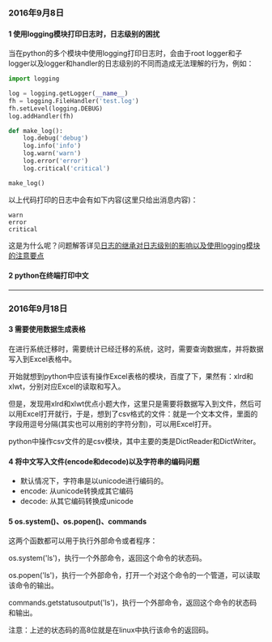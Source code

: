 ### 2016年9月8日

#### 1 使用logging模块打印日志时，日志级别的困扰

当在python的多个模块中使用logging打印日志时，会由于root logger和子logger以及logger和handler的日志级别的不同而造成无法理解的行为，例如：

```python
import logging

log = logging.getLogger(__name__)
fh = logging.FileHandler('test.log')
fh.setLevel(logging.DEBUG)
log.addHandler(fh)

def make_log():
    log.debug('debug')
    log.info('info')
    log.warn('warn')
    log.error('error')
    log.critical('critical')

make_log()
```

以上代码打印的日志中会有如下内容(这里只给出消息内容)：

```
warn
error
critical
```

这是为什么呢？问题解答详见[日志的继承对日志级别的影响以及使用logging模块的注意要点](https://github.com/luofengmacheng/python/blob/master/logging_level.md)

#### 2 python在终端打印中文

---

### 2016年9月18日

#### 3 需要使用数据生成表格

在进行系统迁移时，需要统计已经迁移的系统，这时，需要查询数据库，并将数据写入到Excel表格中。

开始就想到python中应该有操作Excel表格的模块，百度了下，果然有：xlrd和xlwt，分别对应Excel的读取和写入。

但是，发现用xlrd和xlwt优点小题大作，这里只是需要将数据写入到文件，然后可以用Excel打开就行，于是，想到了csv格式的文件：就是一个文本文件，里面的字段用逗号分隔(其实也可以用别的字符分割)，可以用Excel打开。

python中操作csv文件的是csv模块，其中主要的类是DictReader和DictWriter。

#### 4 将中文写入文件(encode和decode)以及字符串的编码问题

* 默认情况下，字符串是以unicode进行编码的。
* encode: 从unicode转换成其它编码
* decode: 从其它编码转换成unicode

#### 5 os.system()、os.popen()、commands

这两个函数都可以用于执行外部命令或者程序：

os.system('ls')，执行一个外部命令，返回这个命令的状态码。

os.popen('ls')，执行一个外部命令，打开一个对这个命令的一个管道，可以读取该命令的输出。

commands.getstatusoutput('ls')，执行一个外部命令，返回这个命令的状态码和输出。

注意：上述的状态码的高8位就是在linux中执行该命令的返回码。